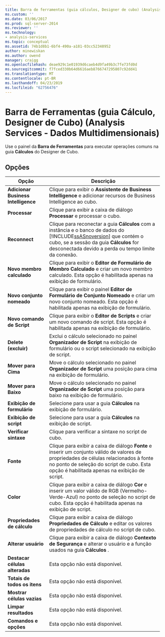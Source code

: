 ```yaml
---
title: Barra de ferramentas (guia cálculos, Designer de cubo) (Analysis Services - dados multidimensionais) | Microsoft Docs
ms.custom: ''
ms.date: 03/06/2017
ms.prod: sql-server-2014
ms.reviewer: ''
ms.technology:
- analysis-services
ms.topic: conceptual
ms.assetid: 74b1d8b1-6bf4-490a-a181-03cc52348952
author: minewiskan
ms.author: owend
manager: craigg
ms.openlocfilehash: deae929c1e01939d6caeb4d9fa49b3c7fe73fd0d
ms.sourcegitcommit: f7fced330b64d6616aeb8766747295807c92dd41
ms.translationtype: MT
ms.contentlocale: pt-BR
ms.lasthandoff: 04/23/2019
ms.locfileid: "62756476"
---
```

# <a name="toolbar-calculations-tab-cube-designer-analysis-services---multidimensional-data"></a>Barra de Ferramentas (guia Cálculo, Designer de Cubo) (Analysis Services - Dados Multidimensionais)
  Use o painel da **Barra de Ferramentas** para executar operações comuns na guia **Cálculos** do Designer de Cubo.  
  
## <a name="options"></a>Opções  
  
|Opção|Descrição|  
|------------|-----------------|  
|**Adicionar Business Intelligence**|Clique para exibir o **Assistente de Business Intelligence** e adicionar recursos de Business Intelligence ao cubo.|  
|**Processar**|Clique para exibir a caixa de diálogo **Processar** e processar o cubo.|  
|**Reconnect**|Clique para reconectar a guia **Cálculos** com a instância e o banco de dados do [!INCLUDE[ssASnoversion](../includes/ssasnoversion-md.md)] que contém o cubo, se a sessão da guia **Cálculos** for desconectada devido a perda ou tempo limite da conexão.|  
|**Novo membro calculado**|Clique para exibir o **Editor de Formulário de Membro Calculado** e criar um novo membro calculado. Esta opção é habilitada apenas na exibição de formulário.|  
|**Novo conjunto nomeado**|Clique para exibir o painel **Editor de Formulário de Conjunto Nomeado** e criar um novo conjunto nomeado. Esta opção é habilitada apenas na exibição de formulário.|  
|**Novo comando de Script**|Clique para exibir o **Editor de Scripts** e criar um novo comando de script. Esta opção é habilitada apenas na exibição de formulário.|  
|**Delete (excluir)**|Exclui o cálculo selecionado no painel **Organizador de Script** na exibição de formulário ou o script selecionado na exibição de script.|  
|**Mover para Cima**|Move o cálculo selecionado no painel **Organizador de Script** uma posição para cima na exibição de formulário.|  
|**Mover para Baixo**|Move o cálculo selecionado no painel **Organizador de Script** uma posição para baixo na exibição de formulário.|  
|**Exibição de formulário**|Selecione para usar a guia **Cálculos** na exibição de formulário.|  
|**Exibição de script**|Selecione para usar a guia **Cálculos** na exibição de script.|  
|**Verificar sintaxe**|Clique para verificar a sintaxe no script de cubo.|  
|**Fonte**|Clique para exibir a caixa de diálogo **Fonte** e inserir um conjunto válido de valores de propriedades de células relacionados à fonte no ponto de seleção do script de cubo. Esta opção é habilitada apenas na exibição de script.|  
|**Color**|Clique para exibir a caixa de diálogo **Cor** e inserir um valor válido de RGB (Vermelho-Verde-Azul) no ponto de seleção no script de cubo. Esta opção é habilitada apenas na exibição de script.|  
|**Propriedades de cálculo**|Clique para exibir a caixa de diálogo **Propriedades de Cálculo** e editar os valores de propriedades de cálculo no script de cubo.|  
|**Alterar usuário**|Clique para exibir a caixa de diálogo **Contexto de Segurança** e alterar o usuário e a função usados na guia **Cálculos** .|  
|**Destacar células alteradas**|Esta opção não está disponível.|  
|**Totais de todos os itens**|Esta opção não está disponível.|  
|**Mostrar células vazias**|Esta opção não está disponível.|  
|**Limpar resultados**|Esta opção não está disponível.|  
|**Comandos e opções**|Esta opção não está disponível.|  
  
  
